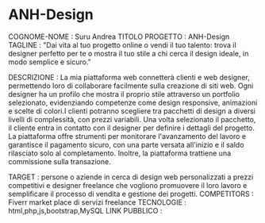 # ANH-Design

COGNOME-NOME : Suru Andrea
TITOLO PROGETTO : ANH-Design
TAGLINE : "Dai vita al tuo progetto online o vendi il tuo talento: trova il designer perfetto per te o mostra il tuo stile a chi cerca il design ideale, in modo semplice e sicuro."

DESCRIZIONE : La mia piattaforma web connetterà clienti e web designer, permettendo loro di collaborare facilmente sulla creazione di siti web. Ogni designer ha un profilo che mostra il proprio stile attraverso un portfolio selezionato, evidenziando competenze come design responsive, animazioni e scelte di colori.I clienti potranno scegliere tra pacchetti di design a diversi livelli di complessità, con prezzi variabili. Una volta selezionato il pacchetto, il cliente entra in contatto con il designer per definire i dettagli del progetto. La piattaforma offre strumenti per monitorare l'avanzamento del lavoro e garantisce il pagamento sicuro, con una parte versata all'inizio e il saldo rilasciato solo al completamento. Inoltre, la piattaforma trattiene una commissione sulla transazione.

TARGET : persone o aziende in cerca di design web personalizzati a prezzi competitivi e designer freelance che vogliono promuovere il loro lavoro e semplificare il processo di vendita e gestione dei progetti.
COMPETITORS : Fiverr market place di servizi freelance
TECNOLOGIE : html,php,js,bootstrap,MySQL
LINK PUBBLICO : 


